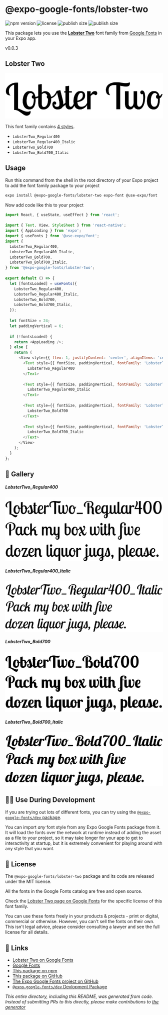 # @expo-google-fonts/lobster-two

![npm version](https://flat.badgen.net/npm/v/@expo-google-fonts/lobster-two)
![license](https://flat.badgen.net/github/license/expo/google-fonts)
![publish size](https://flat.badgen.net/packagephobia/install/@expo-google-fonts/lobster-two)
![publish size](https://flat.badgen.net/packagephobia/publish/@expo-google-fonts/lobster-two)

This package lets you use the [**Lobster Two**](https://fonts.google.com/specimen/Lobster+Two) font family from [Google Fonts](https://fonts.google.com/) in your Expo app.

v0.0.3

## Lobster Two

![Lobster Two](./font-family.png)

This font family contains [4 styles](#-gallery).

- `LobsterTwo_Regular400`
- `LobsterTwo_Regular400_Italic`
- `LobsterTwo_Bold700`
- `LobsterTwo_Bold700_Italic`

## Usage

Run this command from the shell in the root directory of your Expo project to add the font family package to your project
```sh
expo install @expo-google-fonts/lobster-two expo-font @use-expo/font
```

Now add code like this to your project
```js
import React, { useState, useEffect } from 'react';

import { Text, View, StyleSheet } from 'react-native';
import { AppLoading } from 'expo';
import { useFonts } from '@use-expo/font';
import {
  LobsterTwo_Regular400,
  LobsterTwo_Regular400_Italic,
  LobsterTwo_Bold700,
  LobsterTwo_Bold700_Italic,
} from '@expo-google-fonts/lobster-two';

export default () => {
  let [fontsLoaded] = useFonts({
    LobsterTwo_Regular400,
    LobsterTwo_Regular400_Italic,
    LobsterTwo_Bold700,
    LobsterTwo_Bold700_Italic,
  });

  let fontSize = 24;
  let paddingVertical = 6;

  if (!fontsLoaded) {
    return <AppLoading />;
  } else {
    return (
      <View style={{ flex: 1, justifyContent: 'center', alignItems: 'center' }}>
        <Text style={{ fontSize, paddingVertical, fontFamily: 'LobsterTwo_Regular400' }}>
          LobsterTwo_Regular400
        </Text>

        <Text style={{ fontSize, paddingVertical, fontFamily: 'LobsterTwo_Regular400_Italic' }}>
          LobsterTwo_Regular400_Italic
        </Text>

        <Text style={{ fontSize, paddingVertical, fontFamily: 'LobsterTwo_Bold700' }}>
          LobsterTwo_Bold700
        </Text>

        <Text style={{ fontSize, paddingVertical, fontFamily: 'LobsterTwo_Bold700_Italic' }}>
          LobsterTwo_Bold700_Italic
        </Text>
      </View>
    );
  }
};

```

## 🔡 Gallery

##### LobsterTwo_Regular400
![LobsterTwo_Regular400](./0c7a1501aa183946996d6a6dd00639131356d161f596511cf06339053570e634.ttf.png)

##### LobsterTwo_Regular400_Italic
![LobsterTwo_Regular400_Italic](./c0dbd5c04e410d8e4da9017651e742b0e62adac50ae9b77ad22cf0407e27e211.ttf.png)

##### LobsterTwo_Bold700
![LobsterTwo_Bold700](./510f984a2bfaf23d533e8c389063fe40f2e0d02c2d16889ff79e565345b3aaa5.ttf.png)

##### LobsterTwo_Bold700_Italic
![LobsterTwo_Bold700_Italic](./37a829bca6d8cab14c9768897a1dafc7fcc08b7b459ba3bd2a2e0dac406eead9.ttf.png)


## 👩‍💻 Use During Development

If you are trying out lots of different fonts, you can try using the [`@expo-google-fonts/dev` package](https://github.com/expo/google-fonts/tree/master/font-packages/dev#readme).

You can import *any* font style from any Expo Google Fonts package from it. It will load the fonts
over the network at runtime instead of adding the asset as a file to your project, so it may take longer
for your app to get to interactivity at startup, but it is extremely convenient
for playing around with any style that you want.

## 📖 License

The `@expo-google-fonts/lobster-two` package and its code are released under the MIT license.

All the fonts in the Google Fonts catalog are free and open source.

Check the [Lobster Two page on Google Fonts](https://fonts.google.com/specimen/Lobster+Two) for the specific license of this font family.

You can use these fonts freely in your products & projects - print or digital, commercial or otherwise. However, you can't sell the fonts on their own. This isn't legal advice, please consider consulting a lawyer and see the full license for all details.

## 🔗 Links

- [Lobster Two on Google Fonts](https://fonts.google.com/specimen/Lobster+Two)
- [Google Fonts](https://fonts.google.com/)
- [This package on npm](https://www.npmjs.com/package/@expo-google-fonts/lobster-two)
- [This package on GitHub](https://github.com/expo/google-fonts/tree/master/font-packages/lobster-two)
- [The Expo Google Fonts project on GitHub](https://github.com/expo/google-fonts)
- [`@expo-google-fonts/dev` Devlopment Package](https://github.com/expo/google-fonts/tree/master/font-packages/dev)


*This entire directory, including this README, was generated from code. Instead of submitting PRs to this directly, please make contributions to [the generator](https://github.com/expo/google-fonts/tree/master/packages/generator)*

